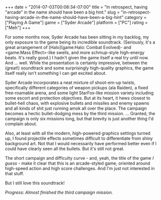 +++
date = "2014-07-03T00:08:34-07:00"
title = "In retrospect, having \"arcade\" in the name should have been a big hint."
slug = "in-retrospect-having-arcade-in-the-name-should-have-been-a-big-hint"
category = ["Playing A Game"]
game = ["Syder Arcade"]
platform = ["PC"]
rating = ["Meh"]
+++

For some months now, Syder Arcade has been sitting in my backlog, my only exposure to the game being its incredible soundtrack.  (Seriously, it's a great arrangement of [Halo](game:Halo: Combat Evolved)- and <game:Mass Effect>-like swells, and more schmup-style high-energy beats.  It's really good.)  I hadn't given the game itself a real try until now.  And ... well.  While the presentation is certainly impressive, between the (great!) soundtrack and some surprisingly high-quality graphics, the game itself really isn't something I can get excited about.

Syder Arcade incorporates a neat mixture of shoot-em-up twists, specifically different categories of weapon pickups (ala Raiden), a fixed free-roamable arena, and some light StarFox-like mission variety including some escort and protection objectives.  But at its heart, it hews closest to bullet-hell chaos, with explosive bullets and missiles and enemy spawns and all kinds of shit just running amok all over the place.  The campaign becomes a hectic bullet-dodging mess by the third mission.  ... Granted, the campaign is only six missions long, but that brevity is just another thing I'd complain about.

Also, at least with all the modern, high-powered graphics settings turned up, I found projectile effects sometimes difficult to differentiate from shiny background art.  Not that I would necessarily have performed better even if I could have clearly seen all the bullets.  But it's still not great.

The short campaign and difficulty curve - and, yeah, the title of the game <i>I guess</i> - make it clear that this is an arcade-styled game, oriented around high-speed action and high score challenges.  And I'm just not interested in that stuff.

But I still love this soundtrack!

<i>Progress: Almost finished the third campaign mission.</i>
